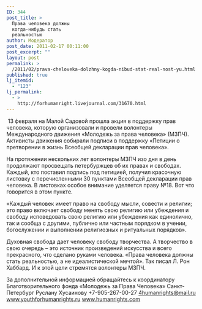 ```yaml
---
ID: 344
post_title: >
  Права человека должны
  когда-нибудь стать
  реальностью
author: Модератор
post_date: 2011-02-17 00:11:00
post_excerpt: ""
layout: post
permalink: >
  /2011/02/prava-cheloveka-dolzhny-kogda-nibud-stat-real-nost-yu.html
published: true
lj_itemid:
  - "123"
lj_permalink:
  - >
    http://forhumanright.livejournal.com/31670.html
---
```

&nbsp;13 февраля на Малой Садовой прошла акция в поддержку прав человека, которую организовали и провели волонтеры Международного движения &laquo;Молодежь за права человека&raquo; (МЗПЧ). Активисты движения собирали подписи в поддержку &laquo;Петиции о претворении в жизнь Всеобщей декларации прав человека&raquo;.

На протяжении нескольких лет волонтеры МЗПЧ изо дня в день продолжают просвещать петербуржцев об их правах и свободах. Каждый, кто поставил подпись под петицией, получил красочную листовку с перечисленными 30 пунктами Всеобщей декларации прав человека. В листовках особое внимание уделяется праву №18. Вот что говорится в этом пункте.

&laquo;Каждый человек имеет право на свободу мысли, совести и религии; это право включает свободу менять свою религию или убеждения и свободу исповедовать свою религию или убеждения как единолично, так и сообща с другими, публично или частным порядком в учении, богослужении и выполнении религиозных и ритуальных порядков&raquo;.

Духовная свобода дает человеку свободу творчества. А творчество в свою очередь &ndash; это источник произведений искусства и всего прекрасного, что сделано руками человека. &laquo;Права человека должны стать реальностью, а не идеалистической мечтой&raquo;. Так писал Л. Рон Хаббард. И к этой цели стремятся волонтеры МЗПЧ.

За дополнительной информацией обращайтесь к координатору
Благотворительного фонда &laquo;Молодежь за Права Человека&raquo; Санкт-Петербург
Руслану Хусаинову
+7-905-267-00-27
4humanrights@mail.ru
www.youthforhumanrights.ru
www.humanrights.com